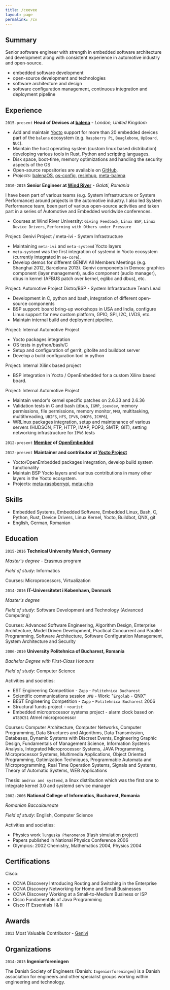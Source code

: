 ```yaml
---
title: /ceevee
layout: page
permalink: /cv
---
```

## Summary

Senior software engineer with strength in embedded software architecture and development along with consistent experience in automotive industry and open-source.

* embedded software development
* open-source development and technologies
* software architecture and design
* software configuration management, continuous integration and deployment pipeline

## Experience

`2015-present`
__Head of Devices at [balena](https://www.balena.io/)__ - _London, United Kingdom_
- Add and maintain [Yocto](https://www.yoctoproject.org/) support for more than 20 embedded devices part of the `balena` ecosystem (e.g. `Raspberry Pi`, `Beaglebone`, `UpBoard`, `NUC`).
- Maintain the host operating system (custom linux based distribution) developing various tools in Rust, Python and scripting languages.
- Disk space, boot-time, memory optimizations and handling the security aspects of the OS
- Open-source repositories are available on [GitHub](https://github.com/balena-os).
- _Projects:_ [balenaOS](https://www.balena.io/os/), [os-config](https://github.com/balena-os/os-config), [resinhup](https://github.com/balena-os/resinhup), [meta-balena](https://github.com/balena-os/meta-balena)

`2010-2015`
__Senior Engineer at [Wind River](https://www.windriver.com/)__ - _Galati, Romania_

I have been part of various teams (e.g. System Infrastructure or System Performance) around projects in the automotive industry. I also led System Performance team, been part of various open-source activities and taken part in a series of Automotive and Embedded worldwide conferences.
- Courses at Wind River University: `Giving Feedback`, `Linux BSP`, `Linux Device Drivers`, `Performing with Others under Pressure`

Project: Genivi Project / meta-ivi - System Infrastructure
- Maintaining `meta-ivi` and `meta-systemd` Yocto layers
- `meta-systemd` was the first integration of systemd in Yocto ecosystem (currently integrated in `oe-core`).
- Develop demos for different GENIVI All Members Meetings (e.g. Shanghai 2012, Barcelona 2013). Genivi components in Demos: graphics component (layer management), audio component (audio manager), dbus in kernel (AFBUS patch over kernel, eglibc and dbus), etc.

Project: Automotive Project Distro/BSP - System Infrastructure Team Lead
- Development in C, python and bash, integration of different open-source components
- BSP support: board bring-up workshops in USA and India, configure Linux support for new custom platform, GPIO, SPI, I2C, LVDS, etc.
- Maintain internal build and deployment pipeline.

Project: Internal Automotive Project
- Yocto packages integration
- OS tests in python/bash/C
- Setup and configuration of gerrit, gitolite and buildbot server 
- Develop a build configuration tool in python 

Project: Internal Xilinx based project
- BSP integration in Yocto / OpenEmbedded for a custom Xilinx based board.

Project: Internal Automotive Project
- Maintain vendor's kernel specific patches on 2.6.33 and 2.6.36
- Validation tests in C and bash (dbus, `IGMP`, `ioevdev`, memory permissions, file permissions, memory monitor, `MMU`, multitasking, multithreading, `UBIFS`, `HFS`, `IPV6`, `DHCP6`, `ICMP6`),
- WRLinux packages integration, setup and maintenance of various servers (HUDSON, FTP, HTTP, IMAP, POP3, SMTP, GIT), setting networking infrastructure for `IPV6` tests

`2012-present`
__[Member](http://www.openembedded.org/wiki/Organization) of [OpenEmbedded](https://www.openembedded.org/)__

`2012-present`
__Maintainer and contributor at [Yocto Project](git.yoctoproject.org)__
- Yocto/OpenEmbedded packages integration, develop build system functionality
- Maintain BSP Yocto layers and various contributions in many other layers in the Yocto ecosystem.
- Projects: [meta-raspberrypi](https://github.com/agherzan/meta-raspberrypi), [meta-chip](https://github.com/agherzan/meta-chip)

## Skills
- Embedded Systems, Embedded Software, Embedded Linux, Bash, C, Python, Rust, Device Drivers, Linux Kernel, Yocto, Buildbot, QNX, git
- English, German, Romanian

## Education

`2015-2016`
__Technical University Munich, Germany__

_Master's degree_ - [Erasmus](https://www.erasmusprogramme.com/) program

_Field of study:_ Informatics

Courses: Microprocessors, Virtualization

`2014-2016`
__IT-Universitetet i København, Denmark__

_Master's degree_

_Field of study:_ Software Development and Technology (Advanced Computing)

Courses: Advanced Software Engineering, Algorithm Design, Enterprise Architecture, Model Driven Development, Practical Concurrent and Parallel Programming, Software Architecture, Software Configuration Management, System Architecture and Security

`2006-2010`
__University Politehnica of Bucharest, Romania__

_Bachelor Degree with First-Class Honours_

_Field of study:_ Computer Science

Activities and societies:
- EST Engineering Competition - `Zapp` - `Politehnica Bucharest`
- Scientific communications session `UPB` - Work: "`Ergolab` - QNX"
- BEST Engineering Competition - `Zapp` - `Politehnica Bucharest` 2006
- Structural funds project - `+ourist`
- Embedded microprocessor systems project - alarm clock based on `AT89C51` Atmel microprocessor

Courses: Computer Architecture, Computer Networks, Computer Programming, Data Structures and Algorithms, Data Transmission, Databases, Dynamic Systems with Discreet Events, Engineering Graphic Design, Fundamentals of Management Science, Information Systems Analysis, Integrated Microprocessor Systems, JAVA Programming, Microprocessor Systems, Multimedia Applications, Object Oriented Programming, Optimization Techniques, Programmable Automata and Microprogramming, Real Time Operation Systems, Signals and Systems, Theory of Automatic Systems, WEB Applications

Thesis: `andrux and systemd`, a linux distribution which was the first one to integrate kernel 3.0 and systemd service manager

`2002-2006`
__National College of Informatics, Bucharest, Romania__

_Romanian Baccalaureate_

_Field of study_: English, Computer Science

Activities and societies:
- Physics work `Tunguska Phenomenon` (flash simulation project)
- Papers published in National Physics Conference 2006
- Olympics: 2002 Chemistry, Mathematics 2004, Physics 2004

## Certifications

Cisco:
- CCNA Discovery Introducing Routing and Switching in the Enterprise
- CCNA Discovery Networking for Home and Small Businesses
- CCNA Discovery Working at a Small-to-Medium Business or ISP
- Cisco Fundamentals of Java Programming
- Cisco IT Essentials I & II

## Awards

`2013`
Most Valuable Contributor - [Genivi](http://www.genivi.org/)

## Organizations
`2014-2015`
__Ingeniørforeningen__

The Danish Society of Engineers (Danish: `Ingeniørforeningen`) is a Danish association for engineers and other specialist groups working within engineering and technology.
